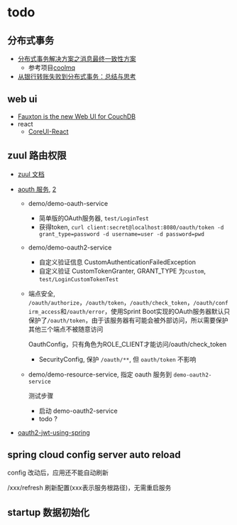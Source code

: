 todo
===

## 分布式事务

- [分布式事务解决方案之消息最终一致性方案](https://segmentfault.com/l/1500000012729662)
  - 参考项目[coolmq](https://github.com/vvsuperman/coolmq)
- [从银行转账失败到分布式事务：总结与思考](https://www.cnblogs.com/xybaby/p/7465816.html)

## web ui

- [Fauxton is the new Web UI for CouchDB](https://github.com/apache/couchdb-fauxton)
- react
  - [CoreUI-React](https://github.com/mrholek/CoreUI-React)

## zuul 路由权限

- [zuul 文档](https://cloud.spring.io/spring-cloud-netflix/multi/multi__router_and_filter_zuul.html)
- [aouth 服务](https://my.oschina.net/u/3707083/blog/1550787), [2](https://my.oschina.net/u/3707083/blog/1550788)
  - demo/demo-oauth-service
    - 简单版的OAuth服务器, `test/LoginTest`
    - 获得token, `curl client:secret@localhost:8080/oauth/token -d grant_type=password -d username=user -d password=pwd`
  - demo/demo-oauth2-service
    - 自定义验证信息 CustomAuthenticationFailedException
    - 自定义验证 CustomTokenGranter, GRANT_TYPE 为`custom`, `test/LoginCustomTokenTest`
  - 端点安全, `/oauth/authorize`，`/oauth/token`，`/oauth/check_token`，`/oauth/confirm_access`和`/oauth/error`，使用Sprint Boot实现的OAuth服务器默认只保护了`/oauth/token`，由于该服务器有可能会被外部访问，所以需要保护其他三个端点不被随意访问
    
    OauthConfig，只有角色为ROLE_CLIENT才能访问/oauth/check_token
    
    - SecurityConfig, 保护 `/oauth/**`, 但 `oauth/token` 不影响
  - demo/demo-resource-service, 指定 oauth 服务到 `demo-oauth2-service`
    
    测试步骤
    
    - 启动 demo-oauth2-service
    - todo ?
    
- [oauth2-jwt-using-spring](http://www.tinmegali.com/en/oauth2-jwt-using-spring/)

## spring cloud config server auto reload

config 改动后，应用还不能自动刷新

/xxx/refresh 刷新配置(xxx表示服务根路径)，无需重启服务

## startup 数据初始化
